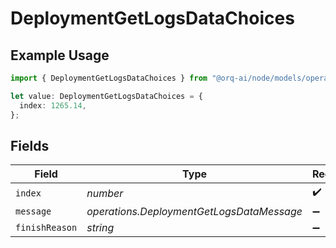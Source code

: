 # DeploymentGetLogsDataChoices

## Example Usage

```typescript
import { DeploymentGetLogsDataChoices } from "@orq-ai/node/models/operations";

let value: DeploymentGetLogsDataChoices = {
  index: 1265.14,
};
```

## Fields

| Field                                     | Type                                      | Required                                  | Description                               |
| ----------------------------------------- | ----------------------------------------- | ----------------------------------------- | ----------------------------------------- |
| `index`                                   | *number*                                  | :heavy_check_mark:                        | N/A                                       |
| `message`                                 | *operations.DeploymentGetLogsDataMessage* | :heavy_minus_sign:                        | N/A                                       |
| `finishReason`                            | *string*                                  | :heavy_minus_sign:                        | N/A                                       |